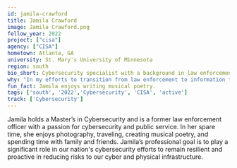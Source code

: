 ```yaml
---
id: jamila-crawford
title: Jamila Crawford
image: Jamila Crawford.png
fellow_year: 2022
project: ["cisa"]
agency: ["CISA"]
hometown: Atlanta, GA
university: St. Mary's University of Minnesota
region: south
bio_short: Cybersecurity specialist with a background in law enforcement
why: "In my efforts to transition from law enforcement to information technology, I was searching for an opportunity that would allow me to use the skills and knowledge I learned in school. My experience in applying for roles in the federal government have shown how challenging it is to get an opportunity without having many years of experience. The Digital Corps is giving me and so many others at early stages of our careers the chance to use our education and skills in positions that will make an impact in federal government technology."
fun_fact: Jamila enjoys writing musical poetry.
tags: ['south', '2022','Cybersecurity', 'CISA', 'active']
track: ['Cybersecurity']
---
```


Jamila holds a Master’s in Cybersecurity and is a former law enforcement officer with a passion for cybersecurity and public service. In her spare time, she enjoys photography, traveling, creating musical poetry, and spending time with family and friends. Jamila’s professional goal is to play a significant role in our nation's cybersecurity efforts to remain resilient and proactive in reducing risks to our cyber and physical infrastructure. 
